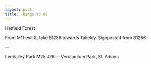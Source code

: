 ```yaml
---
layout: post 
title: Things to do
---
```


Hatfield Forest

From M11 exit 8, take B1256 towards Takeley. Signposted from B1256

\--

LeeValley Park M25 J26 \-- Verulamium Park, St. Albans

